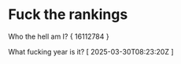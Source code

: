 # Fuck the rankings

Who the hell am I?
{ 16112784 }

What fucking year is it?
[ 2025-03-30T08:23:20Z ]
